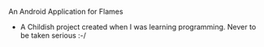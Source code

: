 An Android Application for Flames

- A Childish project created when I was learning programming. Never to be taken serious :-/
